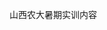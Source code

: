 <!--
 * @Description: Readme
 * @Author: rendc
 * @Date: 2022-06-24 09:15:46
 * @LastEditors: rendc
 * @LastEditTime: 2022-06-24 09:15:47
-->
山西农大暑期实训内容